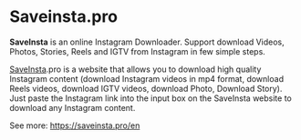 # Saveinsta.pro
<b>SaveInsta</b> is an online Instagram Downloader. Support download Videos, Photos, Stories, Reels and IGTV from Instagram in few simple steps.

<a href="https://saveinsta.pro/en">SaveInsta</a>.pro is a website that allows you to download high quality Instagram content (download Instagram videos in mp4 format, download Reels videos, download IGTV videos, download Photo, Download Story). Just paste the Instagram link into the input box on the SaveInsta website to download any Instagram content.

See more: https://saveinsta.pro/en
